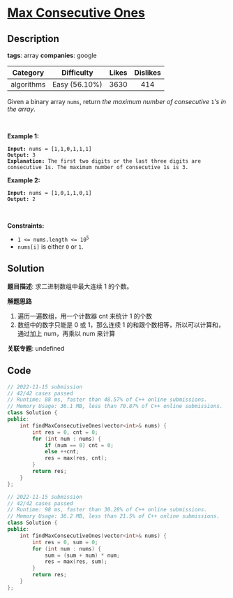 # [Max Consecutive Ones](https://leetcode.com/problems/max-consecutive-ones/description/)

## Description

**tags**: array
**companies**: google

|  Category  |  Difficulty   | Likes | Dislikes |
| :--------: | :-----------: | :---: | :------: |
| algorithms | Easy (56.10%) | 3630  |   414    |

<p>Given a binary array <code>nums</code>, return <em>the maximum number of consecutive </em><code>1</code><em>&#39;s in the array</em>.</p>

<p>&nbsp;</p>
<p><strong class="example">Example 1:</strong></p>

<pre><code><strong>Input:</strong> nums = [1,1,0,1,1,1]
<strong>Output:</strong> 3
<strong>Explanation:</strong> The first two digits or the last three digits are consecutive 1s. The maximum number of consecutive 1s is 3.</code></pre>

<p><strong class="example">Example 2:</strong></p>

<pre><code><strong>Input:</strong> nums = [1,0,1,1,0,1]
<strong>Output:</strong> 2</code></pre>

<p>&nbsp;</p>
<p><strong>Constraints:</strong></p>

<ul>
  <li><code>1 &lt;= nums.length &lt;= 10<sup>5</sup></code></li>
  <li><code>nums[i]</code> is either <code>0</code> or <code>1</code>.</li>
</ul>

## Solution

**题目描述**: 求二进制数组中最大连续 1 的个数。

**解题思路**

1. 遍历一遍数组，用一个计数器 cnt 来统计 1 的个数
2. 数组中的数字只能是 0 或 1，那么连续 1 的和跟个数相等，所以可以计算和，通过加上 num，再乘以 num 来计算

**关联专题**: undefined

## Code

```cpp
// 2022-11-15 submission
// 42/42 cases passed
// Runtime: 88 ms, faster than 48.57% of C++ online submissions.
// Memory Usage: 36.1 MB, less than 70.87% of C++ online submissions.
class Solution {
public:
    int findMaxConsecutiveOnes(vector<int>& nums) {
        int res = 0, cnt = 0;
        for (int num : nums) {
            if (num == 0) cnt = 0;
            else ++cnt;
            res = max(res, cnt);
        }
        return res;
    }
};
```

```cpp
// 2022-11-15 submission
// 42/42 cases passed
// Runtime: 98 ms, faster than 30.28% of C++ online submissions.
// Memory Usage: 36.2 MB, less than 21.5% of C++ online submissions.
class Solution {
public:
    int findMaxConsecutiveOnes(vector<int>& nums) {
        int res = 0, sum = 0;
        for (int num : nums) {
            sum = (sum + num) * num;
            res = max(res, sum);
        }
        return res;
    }
};
```
